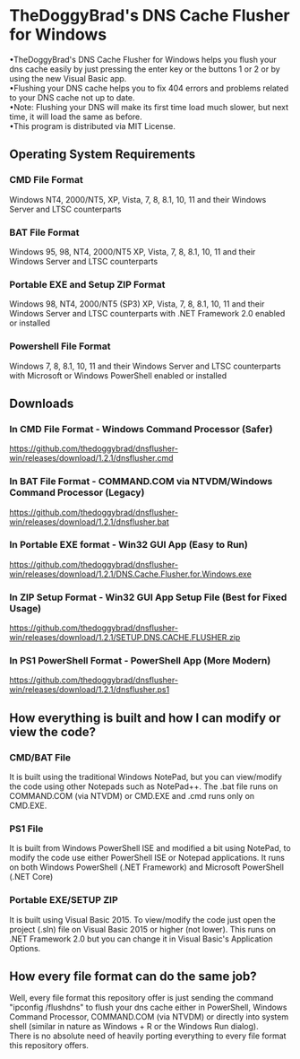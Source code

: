 # TheDoggyBrad's DNS Cache Flusher for Windows
•TheDoggyBrad's DNS Cache Flusher for Windows helps you flush your dns cache easily by just pressing the enter key or the buttons 1 or 2 or by using the new Visual Basic app.
<br>
•Flushing your DNS cache helps you to fix 404 errors and problems related to your DNS cache not up to date.
<br>
•Note: Flushing your DNS will make its first time load much slower, but next time, it will load the same as before.
<br>
•This program is distributed via MIT License.

## Operating System Requirements
### CMD File Format
Windows NT4, 2000/NT5, XP, Vista, 7, 8, 8.1, 10, 11 and their Windows Server and LTSC counterparts
### BAT File Format
Windows 95, 98, NT4, 2000/NT5 XP, Vista, 7, 8, 8.1, 10, 11 and their Windows Server and LTSC counterparts
### Portable EXE and Setup ZIP Format 
Windows 98, NT4, 2000/NT5 (SP3) XP, Vista, 7, 8, 8.1, 10, 11 and their Windows Server and LTSC counterparts with .NET Framework 2.0 enabled or installed
### Powershell File Format
Windows 7, 8, 8.1, 10, 11 and their Windows Server and LTSC counterparts with Microsoft or Windows PowerShell enabled or installed

## Downloads
### In CMD File Format - Windows Command Processor (Safer)
https://github.com/thedoggybrad/dnsflusher-win/releases/download/1.2.1/dnsflusher.cmd
<br>
### In BAT File Format - COMMAND.COM via NTVDM/Windows Command Processor (Legacy)
https://github.com/thedoggybrad/dnsflusher-win/releases/download/1.2.1/dnsflusher.bat
<br>
### In Portable EXE format - Win32 GUI App (Easy to Run)
https://github.com/thedoggybrad/dnsflusher-win/releases/download/1.2.1/DNS.Cache.Flusher.for.Windows.exe
<br>
### In ZIP Setup Format - Win32 GUI App Setup File (Best for Fixed Usage)
https://github.com/thedoggybrad/dnsflusher-win/releases/download/1.2.1/SETUP.DNS.CACHE.FLUSHER.zip
<br>
### In PS1 PowerShell Format - PowerShell App (More Modern) 
https://github.com/thedoggybrad/dnsflusher-win/releases/download/1.2.1/dnsflusher.ps1

## How everything is built and how I can modify or view the code?
### CMD/BAT File
It is built using the traditional Windows NotePad, but you can view/modify the code using other Notepads such as NotePad++. The .bat file runs on COMMAND.COM (via NTVDM) or CMD.EXE and .cmd runs only on CMD.EXE.
### PS1 File
It is built from Windows PowerShell ISE and modified a bit using NotePad, to modify the code use either PowerShell ISE or Notepad applications. It runs on both Windows PowerShell (.NET Framework) and Microsoft PowerShell (.NET Core)
### Portable EXE/SETUP ZIP
It is built using Visual Basic 2015. To view/modify the code just open the project (.sln) file on Visual Basic 2015 or higher (not lower). This runs on .NET Framework 2.0 but you can change it in Visual Basic's Application Options.

## How every file format can do the same job?
Well, every file format this repository offer is just sending the command "ipconfig /flushdns" to flush your dns cache either in PowerShell, Windows Command Processor, COMMAND.COM (via NTVDM) or directly into system shell (similar in nature as Windows + R or the Windows Run dialog). 
<br>
There is no absolute need of heavily porting everything to every file format this repository offers.

